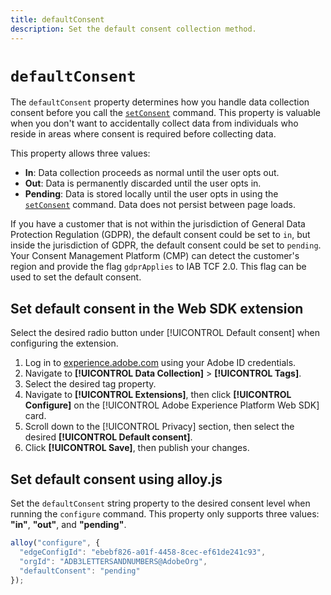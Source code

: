 ```yaml
---
title: defaultConsent
description: Set the default consent collection method.
---
```

# `defaultConsent`

The `defaultConsent` property determines how you handle data collection consent before you call the [`setConsent`](../setconsent.md) command. This property is valuable when you don't want to accidentally collect data from individuals who reside in areas where consent is required before collecting data.

This property allows three values:

* **In**: Data collection proceeds as normal until the user opts out.
* **Out**: Data is permanently discarded until the user opts in.
* **Pending**: Data is stored locally until the user opts in using the [`setConsent`](../setconsent.md) command. Data does not persist between page loads.

If you have a customer that is not within the jurisdiction of General Data Protection Regulation (GDPR), the default consent could be set to `in`, but inside the jurisdiction of GDPR, the default consent could be set to `pending`. Your Consent Management Platform (CMP) can detect the customer's region and provide the flag `gdprApplies` to IAB TCF 2.0. This flag can be used to set the default consent.

## Set default consent in the Web SDK extension

Select the desired radio button under [!UICONTROL Default consent] when configuring the extension.

1. Log in to [experience.adobe.com](https://experience.adobe.com) using your Adobe ID credentials.
1. Navigate to **[!UICONTROL Data Collection]** > **[!UICONTROL Tags]**.
1. Select the desired tag property.
1. Navigate to **[!UICONTROL Extensions]**, then click **[!UICONTROL Configure]** on the [!UICONTROL Adobe Experience Platform Web SDK] card.
1. Scroll down to the [!UICONTROL Privacy] section, then select the desired **[!UICONTROL Default consent]**.
1. Click **[!UICONTROL Save]**, then publish your changes.

## Set default consent using alloy.js

Set the `defaultConsent` string property to the desired consent level when running the `configure` command. This property only supports three values: **"in"**, **"out"**, and **"pending"**.

```js
alloy("configure", {
  "edgeConfigId": "ebebf826-a01f-4458-8cec-ef61de241c93",
  "orgId": "ADB3LETTERSANDNUMBERS@AdobeOrg",
  "defaultConsent": "pending"
});
```
